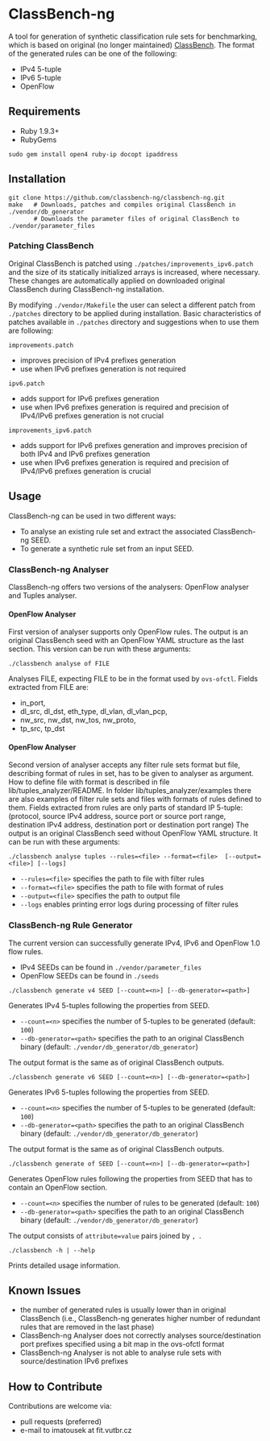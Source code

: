 # ClassBench-ng
A tool for generation of synthetic classification rule sets for benchmarking, which is based on original (no longer maintained) [ClassBench](http://www.arl.wustl.edu/classbench/).
The format of the generated rules can be one of the following:
- IPv4 5-tuple
- IPv6 5-tuple
- OpenFlow

## Requirements
- Ruby 1.9.3+
- RubyGems
```
sudo gem install open4 ruby-ip docopt ipaddress
```

## Installation
```
git clone https://github.com/classbench-ng/classbench-ng.git
make   # Downloads, patches and compiles original ClassBench in ./vendor/db_generator
       # Downloads the parameter files of original ClassBench to ./vendor/parameter_files
```

### Patching ClassBench
Original ClassBench is patched using `./patches/improvements_ipv6.patch` and the size of its statically initialized arrays is increased, where necessary.
These changes are automatically applied on downloaded original ClassBench during ClassBench-ng installation.

By modifying `./vendor/Makefile` the user can select a different patch from `./patches` directory to be applied during installation.
Basic characteristics of patches available in `./patches` directory and suggestions when to use them are following:

`improvements.patch`
- improves precision of IPv4 prefixes generation
- use when IPv6 prefixes generation is not required

`ipv6.patch`
- adds support for IPv6 prefixes generation
- use when IPv6 prefixes generation is required and precision of IPv4/IPv6 prefixes generation is not crucial

`improvements_ipv6.patch`
- adds support for IPv6 prefixes generation and improves precision of both IPv4 and IPv6 prefixes generation
- use when IPv6 prefixes generation is required and precision of IPv4/IPv6 prefixes generation is crucial

## Usage
ClassBench-ng can be used in two different ways:
- To analyse an existing rule set and extract the associated ClassBench-ng SEED.
- To generate a synthetic rule set from an input SEED.

### ClassBench-ng Analyser
ClassBench-ng offers two versions of the analysers: OpenFlow analyser and Tuples analyser. 

#### OpenFlow Analyser
First version of analyser supports only OpenFlow rules.
The output is an original ClassBench seed with an OpenFlow YAML structure as the last section.
This version can be run with these arguments:
```
./classbench analyse of FILE
```
Analyses FILE, expecting FILE to be in the format used by `ovs-ofctl`.
Fields extracted from FILE are:
- in_port,
- dl_src, dl_dst, eth_type, dl_vlan, dl_vlan_pcp,
- nw_src, nw_dst, nw_tos, nw_proto,
- tp_src, tp_dst

#### OpenFlow Analyser
Second version of analyser accepts any filter rule sets format but file, 
describing format of rules in set, has to be given to analyser as argument.
How to define file with format is described in file lib/tuples_analyzer/README.
In folder lib/tuples_analyzer/examples there are also examples of filter rule sets and 
files with formats of rules defined to them.
Fields extracted from rules are only parts of standard IP 5-tuple: 
(protocol, source IPv4 address, source port or source port range, destination IPv4 address, 
destination port or destination port range)
The output is an original ClassBench seed without OpenFlow YAML structure.
It can be run with these arguments:
```
./classbench analyse tuples --rules=<file> --format=<file>  [--output=<file>] [--logs]
```
- `--rules=<file>` specifies the path to file with filter rules
- `--format=<file>` specifies the path to file with format of rules
- `--output=<file>` specifies the path to output file
- `--logs` enables printing error logs during processing of filter rules

### ClassBench-ng Rule Generator
The current version can successfully generate IPv4, IPv6 and OpenFlow 1.0 flow rules.
- IPv4 SEEDs can be found in `./vendor/parameter_files`
- OpenFlow SEEDs can be found in `./seeds`

```
./classbench generate v4 SEED [--count=<n>] [--db-generator=<path>]
```
Generates IPv4 5-tuples following the properties from SEED.
- `--count=<n>` specifies the number of 5-tuples to be generated (default: `100`)
- `--db-generator=<path>` specifies the path to an original ClassBench binary (default: `./vendor/db_generator/db_generator`)

The output format is the same as of original ClassBench outputs.

```
./classbench generate v6 SEED [--count=<n>] [--db-generator=<path>]
```
Generates IPv6 5-tuples following the properties from SEED.
- `--count=<n>` specifies the number of 5-tuples to be generated (default: `100`)
- `--db-generator=<path>` specifies the path to an original ClassBench binary (default: `./vendor/db_generator/db_generator`)

The output format is the same as of original ClassBench outputs.

```
./classbench generate of SEED [--count=<n>] [--db-generator=<path>]
```
Generates OpenFlow rules following the properties from SEED that has to contain an OpenFlow section.
- `--count=<n>` specifies the number of rules to be generated (default: `100`)
- `--db-generator=<path>` specifies the path to an original ClassBench binary (default: `./vendor/db_generator/db_generator`)

The output consists of `attribute=value` pairs joined by `, `.

```
./classbench -h | --help
```
Prints detailed usage information.

## Known Issues
- the number of generated rules is usually lower than in original ClassBench (i.e., ClassBench-ng generates higher number of redundant rules that are removed in the last phase)
- ClassBench-ng Analyser does not correctly analyses source/destination port prefixes specified using a bit map in the ovs-ofctl format
- ClassBench-ng Analyser is not able to analyse rule sets with source/destination IPv6 prefixes

## How to Contribute
Contributions are welcome via:
- pull requests (preferred)
- e-mail to imatousek at fit.vutbr.cz
